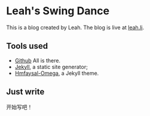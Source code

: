 # Leah's Swing Dance

This is a blog created by Leah. The blog is live at [leah.li](http://leah.li/).

## Tools used

* [Github](https://github.com/) All is there.
* [Jekyll](http://jekyllrb.com/), a static site generator;
* [Hmfaysal-Omega](https://github.com/hmfaysal/hmfaysal-omega-theme), a Jekyll theme.

## Just write

开始写吧！
